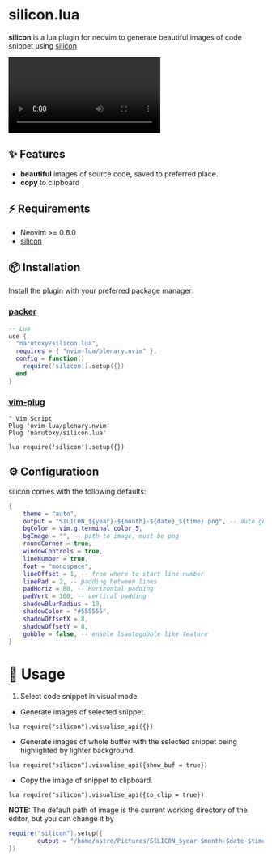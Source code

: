 # silicon.lua

**silicon** is a lua plugin for neovim to generate beautiful images of code snippet using [silicon](https://github.com/aloxaf/silicon) 

<video src = "https://user-images.githubusercontent.com/79555780/198016165-7a47ac6c-e329-4025-8d66-f9b34bd52658.mp4"></video>

## ✨ Features

- **beautiful** images of source code, saved to preferred place.
- **copy** to clipboard

## ⚡️ Requirements

- Neovim >= 0.6.0
- [silicon](https://github.com/aloxaf/silicon)

## 📦 Installation

Install the plugin with your preferred package manager:

### [packer](https://github.com/wbthomason/packer.nvim)

```lua
-- Lua
use {
  "narutoxy/silicon.lua",
  requires = { "nvim-lua/plenary.nvim" },
  config = function()
    require('silicon').setup({})
  end
}
```

### [vim-plug](https://github.com/junegunn/vim-plug)

```vim
" Vim Script
Plug 'nvim-lua/plenary.nvim'
Plug 'narutoxy/silicon.lua'

lua require('silicon').setup({})
```

## ⚙️ Configuratioon

silicon comes with the following defaults:

```lua
{
	theme = "auto",
	output = "SILICON_${year}-${month}-${date}_${time}.png", -- auto generate file name based on time (absolute or relative to cwd)
	bgColor = vim.g.terminal_color_5,
	bgImage = "", -- path to image, must be png
	roundCorner = true,
	windowControls = true,
	lineNumber = true,
	font = "monospace",
	lineOffset = 1, -- from where to start line number
	linePad = 2, -- padding between lines
	padHoriz = 80, -- Horizontal padding
	padVert = 100, -- vertical padding
	shadowBlurRadius = 10,
	shadowColor = "#555555",
	shadowOffsetX = 8,
	shadowOffsetY = 8,
    gobble = false, -- enable lsautogobble like feature
}
```

# 🚀 Usage

1. Select code snippet in visual mode.

- Generate images of selected snippet.

```vim
lua require("silicon").visualise_api({})
```

- Generate images of whole buffer with the selected snippet being highlighted by lighter background.

```vim
lua require("silicon").visualise_api({show_buf = true})
```

- Copy the image of snippet to clipboard.

```vim
lua require("silicon").visualise_api({to_clip = true})
```

**NOTE:** The default path of image is the current working directory of the editor, but you can change it by
```lua
require("silicon").setup({
        output = "/home/astro/Pictures/SILICON_$year-$month-$date-$time.png"),
})
```
